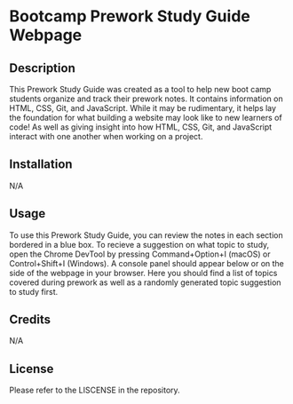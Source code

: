 # Bootcamp Prework Study Guide Webpage 

## Description

This Prework Study Guide was created as a tool to help new boot camp students organize and track their prework notes.
It contains information on HTML, CSS, Git, and JavaScript.
While it may be rudimentary, it helps lay the foundation for what building a website may look like to new learners of code!
As well as giving insight into how HTML, CSS, Git, and JavaScript interact with one another when working on a project.

## Installation

N/A

## Usage

To use this Prework Study Guide, you can review the notes in each section bordered in a blue box. 
To recieve a suggestion on what topic to study, open the Chrome DevTool by pressing Command+Option+I (macOS) or Control+Shift+I (Windows). 
A console panel should appear below or on the side of the webpage in your browser. 
Here you should find a list of topics covered during prework as well as a randomly generated topic suggestion to study first.

## Credits

N/A

## License

Please refer to the LISCENSE in the repository.